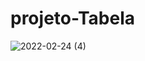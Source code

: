# projeto-Tabela
![2022-02-24 (4)](https://user-images.githubusercontent.com/85882697/155571777-497537ae-0440-4861-957a-cb9b738e6413.png)
